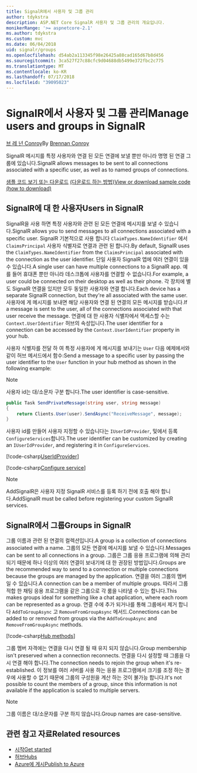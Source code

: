 ```yaml
---
title: SignalR에서 사용자 및 그룹 관리
author: tdykstra
description: ASP.NET Core SignalR 사용자 및 그룹 관리의 개요입니다.
monikerRange: '>= aspnetcore-2.1'
ms.author: tdykstra
ms.custom: mvc
ms.date: 06/04/2018
uid: signalr/groups
ms.openlocfilehash: d54ab2a113345f98e26425a88cad165d67b8d456
ms.sourcegitcommit: 3ca527f27c88cfc9d04688db5499e372fbc2c775
ms.translationtype: MT
ms.contentlocale: ko-KR
ms.lasthandoff: 07/17/2018
ms.locfileid: "39095023"
---
```

# <a name="manage-users-and-groups-in-signalr"></a><span data-ttu-id="d531f-103">SignalR에서 사용자 및 그룹 관리</span><span class="sxs-lookup"><span data-stu-id="d531f-103">Manage users and groups in SignalR</span></span>

<span data-ttu-id="d531f-104">[브 레 넌 Conroy](https://github.com/BrennanConroy)</span><span class="sxs-lookup"><span data-stu-id="d531f-104">By [Brennan Conroy](https://github.com/BrennanConroy)</span></span>

<span data-ttu-id="d531f-105">SignalR 메시지를 특정 사용자와 연결 된 모든 연결에 보낼 뿐만 아니라 명명 된 연결 그룹에 있습니다.</span><span class="sxs-lookup"><span data-stu-id="d531f-105">SignalR allows messages to be sent to all connections associated with a specific user, as well as to named groups of connections.</span></span>

<span data-ttu-id="d531f-106">[샘플 코드 보기 또는 다운로드](https://github.com/aspnet/Docs/tree/master/aspnetcore/signalr/groups/sample/) [(다운로드 하는 방법)](xref:tutorials/index#how-to-download-a-sample)</span><span class="sxs-lookup"><span data-stu-id="d531f-106">[View or download sample code](https://github.com/aspnet/Docs/tree/master/aspnetcore/signalr/groups/sample/) [(how to download)](xref:tutorials/index#how-to-download-a-sample)</span></span>

## <a name="users-in-signalr"></a><span data-ttu-id="d531f-107">SignalR에 대 한 사용자</span><span class="sxs-lookup"><span data-stu-id="d531f-107">Users in SignalR</span></span>

<span data-ttu-id="d531f-108">SignalR을 사용 하면 특정 사용자와 관련 된 모든 연결에 메시지를 보낼 수 있습니다.</span><span class="sxs-lookup"><span data-stu-id="d531f-108">SignalR allows you to send messages to all connections associated with a specific user.</span></span> <span data-ttu-id="d531f-109">SignalR 기본적으로 사용 합니다 `ClaimTypes.NameIdentifier` 에서 `ClaimsPrincipal` 사용자 식별자로 연결과 관련 된 합니다.</span><span class="sxs-lookup"><span data-stu-id="d531f-109">By default, SignalR uses the `ClaimTypes.NameIdentifier` from the `ClaimsPrincipal` associated with the connection as the user identifier.</span></span> <span data-ttu-id="d531f-110">단일 사용자 SignalR 앱에 여러 연결이 있을 수 있습니다.</span><span class="sxs-lookup"><span data-stu-id="d531f-110">A single user can have multiple connections to a SignalR app.</span></span> <span data-ttu-id="d531f-111">예를 들어 휴대폰 뿐만 아니라 데스크톱에 사용자를 연결할 수 없습니다.</span><span class="sxs-lookup"><span data-stu-id="d531f-111">For example, a user could be connected on their desktop as well as their phone.</span></span> <span data-ttu-id="d531f-112">각 장치에 별도 SignalR 연결을 있지만 모두 동일한 사용자와 연결 합니다.</span><span class="sxs-lookup"><span data-stu-id="d531f-112">Each device has a separate SignalR connection, but they're all associated with the same user.</span></span> <span data-ttu-id="d531f-113">사용자에 게 메시지를 보내면 해당 사용자와 연결 된 연결의 모든 메시지를 받습니다.</span><span class="sxs-lookup"><span data-stu-id="d531f-113">If a message is sent to the user, all of the connections associated with that user receive the message.</span></span> <span data-ttu-id="d531f-114">연결에 대 한 사용자 식별자에서 액세스할 수는 `Context.UserIdentifier` 허브의 속성입니다.</span><span class="sxs-lookup"><span data-stu-id="d531f-114">The user identifier for a connection can be accessed by the `Context.UserIdentifier` property in your hub.</span></span>

<span data-ttu-id="d531f-115">사용자 식별자를 전달 하 여 특정 사용자에 게 메시지를 보내기는 `User` 다음 예제에서와 같이 허브 메서드에서 함수:</span><span class="sxs-lookup"><span data-stu-id="d531f-115">Send a message to a specific user by passing the user identifier to the `User` function in your hub method as shown in the following example:</span></span>

> [!NOTE]
> <span data-ttu-id="d531f-116">사용자 id는 대/소문자 구분 합니다.</span><span class="sxs-lookup"><span data-stu-id="d531f-116">The user identifier is case-sensitive.</span></span>

```csharp
public Task SendPrivateMessage(string user, string message)
{
    return Clients.User(user).SendAsync("ReceiveMessage", message);
}
```

<span data-ttu-id="d531f-117">사용자 id를 만들어 사용자 지정할 수 있습니다는 `IUserIdProvider`, 및에서 등록 `ConfigureServices`합니다.</span><span class="sxs-lookup"><span data-stu-id="d531f-117">The user identifier can be customized by creating an `IUserIdProvider`, and registering it in `ConfigureServices`.</span></span>

[!code-csharp[UserIdProvider](groups/sample/customuseridprovider.cs?range=4-10)]

[!code-csharp[Configure service](groups/sample/startup.cs?range=21-22,39-42)]

> [!NOTE]
> <span data-ttu-id="d531f-118">AddSignalR은 사용자 지정 SignalR 서비스를 등록 하기 전에 호출 해야 합니다.</span><span class="sxs-lookup"><span data-stu-id="d531f-118">AddSignalR must be called before registering your custom SignalR services.</span></span>

## <a name="groups-in-signalr"></a><span data-ttu-id="d531f-119">SignalR에서 그룹</span><span class="sxs-lookup"><span data-stu-id="d531f-119">Groups in SignalR</span></span>

<span data-ttu-id="d531f-120">그룹 이름과 관련 된 연결의 컬렉션입니다.</span><span class="sxs-lookup"><span data-stu-id="d531f-120">A group is a collection of connections associated with a name.</span></span> <span data-ttu-id="d531f-121">그룹의 모든 연결에 메시지를 보낼 수 있습니다.</span><span class="sxs-lookup"><span data-stu-id="d531f-121">Messages can be sent to all connections in a group.</span></span> <span data-ttu-id="d531f-122">그룹은 그룹 응용 프로그램에 의해 관리 되기 때문에 하나 이상의 여러 연결이 보내기에 대 한 권장된 방법입니다.</span><span class="sxs-lookup"><span data-stu-id="d531f-122">Groups are the recommended way to send to a connection or multiple connections because the groups are managed by the application.</span></span> <span data-ttu-id="d531f-123">연결을 여러 그룹의 멤버일 수 있습니다.</span><span class="sxs-lookup"><span data-stu-id="d531f-123">A connection can be a member of multiple groups.</span></span> <span data-ttu-id="d531f-124">따라서 그룹 적합 한 채팅 응용 프로그램을 같은 그룹으로 각 룸을 나타낼 수 있는 합니다.</span><span class="sxs-lookup"><span data-stu-id="d531f-124">This makes groups ideal for something like a chat application, where each room can be represented as a group.</span></span> <span data-ttu-id="d531f-125">연결 수에 추가 되거나를 통해 그룹에서 제거 합니다 `AddToGroupAsync` 고 `RemoveFromGroupAsync` 메서드.</span><span class="sxs-lookup"><span data-stu-id="d531f-125">Connections can be added to or removed from groups via the `AddToGroupAsync` and `RemoveFromGroupAsync` methods.</span></span>

[!code-csharp[Hub methods](groups/sample/hubs/chathub.cs?range=15-27)]

<span data-ttu-id="d531f-126">그룹 멤버 자격에는 연결을 다시 연결 될 때 유지 되지 않습니다.</span><span class="sxs-lookup"><span data-stu-id="d531f-126">Group membership isn't preserved when a connection reconnects.</span></span> <span data-ttu-id="d531f-127">연결을 다시 설정할 때 그룹을 다시 연결 해야 합니다.</span><span class="sxs-lookup"><span data-stu-id="d531f-127">The connection needs to rejoin the group when it's re-established.</span></span> <span data-ttu-id="d531f-128">이 정보를 여러 서버를 사용 하는 응용 프로그램에서 크기를 조정 하는 경우에 사용할 수 없기 때문에 그룹의 구성원을 계산 하는 것이 불가능 합니다.</span><span class="sxs-lookup"><span data-stu-id="d531f-128">It's not possible to count the members of a group, since this information is not available if the application is scaled to multiple servers.</span></span>

> [!NOTE]
> <span data-ttu-id="d531f-129">그룹 이름은 대/소문자를 구분 하지 않습니다.</span><span class="sxs-lookup"><span data-stu-id="d531f-129">Group names are case-sensitive.</span></span>

## <a name="related-resources"></a><span data-ttu-id="d531f-130">관련 참고 자료</span><span class="sxs-lookup"><span data-stu-id="d531f-130">Related resources</span></span>

* [<span data-ttu-id="d531f-131">시작</span><span class="sxs-lookup"><span data-stu-id="d531f-131">Get started</span></span>](xref:tutorials/signalr)
* [<span data-ttu-id="d531f-132">허브</span><span class="sxs-lookup"><span data-stu-id="d531f-132">Hubs</span></span>](xref:signalr/hubs)
* [<span data-ttu-id="d531f-133">Azure에 게시</span><span class="sxs-lookup"><span data-stu-id="d531f-133">Publish to Azure</span></span>](xref:signalr/publish-to-azure-web-app)

